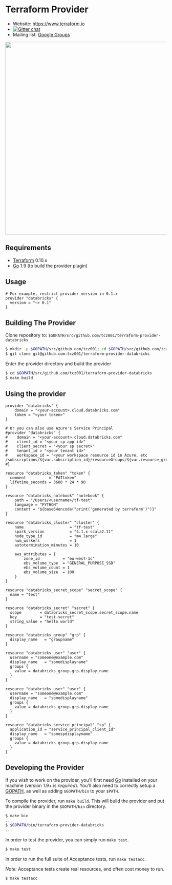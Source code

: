 Terraform Provider
==================

- Website: https://www.terraform.io
- [![Gitter chat](https://badges.gitter.im/hashicorp-terraform/Lobby.png)](https://gitter.im/hashicorp-terraform/Lobby)
- Mailing list: [Google Groups](http://groups.google.com/group/terraform-tool)

<img src="https://cdn.rawgit.com/hashicorp/terraform-website/master/content/source/assets/images/logo-hashicorp.svg" width="600px">

Requirements
------------

-	[Terraform](https://www.terraform.io/downloads.html) 0.10.x
-	[Go](https://golang.org/doc/install) 1.9 (to build the provider plugin)

Usage
---------------------

```
# For example, restrict provider version in 0.1.x
provider "databricks" {
  version = "~> 0.1"
}
```

Building The Provider
---------------------

Clone repository to: `$GOPATH/src/github.com/tcz001/terraform-provider-databricks`

```sh
$ mkdir -p $GOPATH/src/github.com/tcz001; cd $GOPATH/src/github.com/tcz001
$ git clone git@github.com:tcz001/terraform-provider-databricks
```

Enter the provider directory and build the provider

```sh
$ cd $GOPATH/src/github.com/tcz001/terraform-provider-databricks
$ make build
```

Using the provider
----------------------

```hcl
provider "databricks" {
    domain = "<your-account>.cloud.databricks.com"
    token = "<your token>"
}

# Or you can also use Azure's Service Principal
#provider "databricks" {
#    domain = "<your-account>.cloud.databricks.com"
#    client_id = "<your sp app id>"
#    client_secret = "<your sp secret>"
#    tenant_id = "<your tenant id>"
#    workspace_id = "<your workspace resource id in Azure, etc /subscriptions/${var.subscription_id}/resourceGroups/${var.resource_group_name}/providers/Microsoft.Databricks/workspaces/${var.databricks_workspace_name}>"
#}

resource "databricks_token" "token" {
  comment          = "PATtoken"
  lifetime_seconds = 3600 * 24 * 90
}

resource "databricks_notebook" "notebook" {
    path = "/Users/<username>/tf-test"
    language = "PYTHON"
    content = "${base64encode("print('generated by terraform')")}"
}

resource "databricks_cluster" "cluster" {
    name                    = "tf-test"
    spark_version           = "4.1.x-scala2.11"
    node_type_id            = "m4.large"
    num_workers             = 1
    autotermination_minutes = 10

    aws_attributes = {
        zone_id          = "eu-west-1c"
        ebs_volume_type  = "GENERAL_PURPOSE_SSD"
        ebs_volume_count = 1
        ebs_volume_size  = 100
    }    
}

resource "databricks_secret_scope" "secret_scope" {
  name = "test"
}

resource "databricks_secret" "secret" {
  scope        = databricks_secret_scope.secret_scope.name
  key          = "test-secret"
  string_value = "hello world"
}

resource "databricks_group" "grp" {
  display_name   = "groupname"
}

resource "databricks_user" "user" {
  username = "someone@example.com"
  display_name   = "somedisplayname"
  groups {
    value = databricks_group.grp.display_name
  }
}

resource "databricks_user" "user" {
  username = "someone@example.com"
  display_name   = "somedisplayname"
  groups {
    value = databricks_group.grp.display_name
  }
}

resource "databricks_service_principal" "sp" {
  application_id = "service_principal_client_id"
  display_name   = "somespdisplayname"
  groups {
    value = databricks_group.grp.display_name
  }
}
```

Developing the Provider
---------------------------

If you wish to work on the provider, you'll first need [Go](http://www.golang.org) installed on your machine (version 1.9+ is *required*). You'll also need to correctly setup a [GOPATH](http://golang.org/doc/code.html#GOPATH), as well as adding `$GOPATH/bin` to your `$PATH`.

To compile the provider, run `make build`. This will build the provider and put the provider binary in the `$GOPATH/bin` directory.

```sh
$ make bin
...
$ $GOPATH/bin/terraform-provider-databricks
...
```

In order to test the provider, you can simply run `make test`.

```sh
$ make test
```

In order to run the full suite of Acceptance tests, run `make testacc`.

*Note:* Acceptance tests create real resources, and often cost money to run.

```sh
$ make testacc
```
